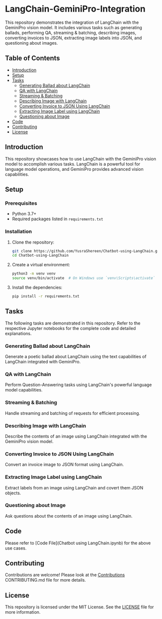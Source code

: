 # LangChain-GeminiPro-Integration

This repository demonstrates the integration of LangChain with the GeminiPro vision model. It includes various tasks such as generating ballads, performing QA, streaming & batching, describing images, converting invoices to JSON, extracting image labels into JSON, and questioning about images.

## Table of Contents
- [Introduction](#introduction)
- [Setup](#setup)
- [Tasks](#tasks)
  - [Generating Ballad about LangChain](#generating-ballad-about-langchain)
  - [QA with LangChain](#qa-with-langchain)
  - [Streaming & Batching](#streaming--batching)
  - [Describing Image with LangChain](#describing-image-with-langchain)
  - [Converting Invoice to JSON Using LangChain](#converting-invoice-to-json-using-langchain)
  - [Extracting Image Label using LangChain](#extracting-image-label-using-langchain)
  - [Questioning about Image](#questioning-about-image)
- [Code](#code)
- [Contributing](#contributing)
- [License](#license)

## Introduction

This repository showcases how to use LangChain with the GeminiPro vision model to accomplish various tasks. LangChain is a powerful tool for language model operations, and GeminiPro provides advanced vision capabilities.

## Setup

### Prerequisites
- Python 3.7+
- Required packages listed in `requirements.txt`

### Installation
1. Clone the repository:
    ```sh
    git clone https://github.com/YusraShereen/Chatbot-using-LangChain.git
    cd Chatbot-using-LangChain
    ```
2. Create a virtual environment:
    ```sh
    python3 -m venv venv
    source venv/bin/activate  # On Windows use `venv\Scripts\activate`
    ```
3. Install the dependencies:
    ```sh
    pip install -r requirements.txt
    ```

## Tasks

The following tasks are demonstrated in this repository. Refer to the respective Jupyter notebooks for the complete code and detailed explanations.

### Generating Ballad about LangChain

Generate a poetic ballad about LangChain using the text capabilities of LangChain integrated with GeminiPro.

### QA with LangChain

Perform Question-Answering tasks using LangChain's powerful language model capabilities.

### Streaming & Batching

Handle streaming and batching of requests for efficient processing.

### Describing Image with LangChain

Describe the contents of an image using LangChain integrated with the GeminiPro vision model.

### Converting Invoice to JSON Using LangChain

Convert an invoice image to JSON format using LangChain.

### Extracting Image Label using LangChain

Extract labels from an image using LangChain and covert them JSON objects.

### Questioning about Image

Ask questions about the contents of an image using LangChain.

## Code

Please refer to [Code File](Chatbot using LangChain.ipynb) for the above use cases.

## Contributing

Contributions are welcome! Please look at the [Contributions](Contributing) CONTRIBUTING.md file for more details.

## License

This repository is licensed under the MIT License. See the [LICENSE](LICENSE) file for more information.
